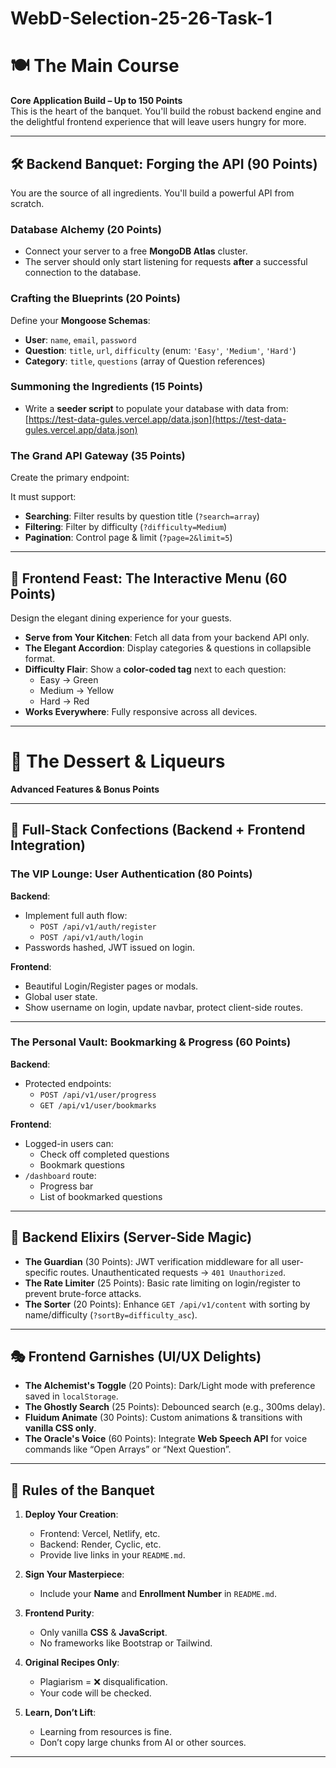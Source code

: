 # WebD-Selection-25-26-Task-1

# 🍽 The Main Course  
**Core Application Build – Up to 150 Points**  
This is the heart of the banquet. You'll build the robust backend engine and the delightful frontend experience that will leave users hungry for more.

---

## 🛠 Backend Banquet: Forging the API (90 Points)  
You are the source of all ingredients. You'll build a powerful API from scratch.

### **Database Alchemy (20 Points)**  
- Connect your server to a free **MongoDB Atlas** cluster.  
- The server should only start listening for requests **after** a successful connection to the database.

### **Crafting the Blueprints (20 Points)**  
Define your **Mongoose Schemas**:  
- **User**: `name`, `email`, `password`  
- **Question**: `title`, `url`, `difficulty` (enum: `'Easy'`, `'Medium'`, `'Hard'`)  
- **Category**: `title`, `questions` (array of Question references)

### **Summoning the Ingredients (15 Points)**  
- Write a **seeder script** to populate your database with data from:  
  [https://test-data-gules.vercel.app/data.json](https://test-data-gules.vercel.app/data.json)

### **The Grand API Gateway (35 Points)**  
Create the primary endpoint: 

It must support:  
- **Searching**: Filter results by question title (`?search=array`)  
- **Filtering**: Filter by difficulty (`?difficulty=Medium`)  
- **Pagination**: Control page & limit (`?page=2&limit=5`)

---

## 🎨 Frontend Feast: The Interactive Menu (60 Points)  
Design the elegant dining experience for your guests.

- **Serve from Your Kitchen**: Fetch all data from your backend API only.  
- **The Elegant Accordion**: Display categories & questions in collapsible format.  
- **Difficulty Flair**: Show a **color-coded tag** next to each question:  
  - Easy → Green  
  - Medium → Yellow  
  - Hard → Red  
- **Works Everywhere**: Fully responsive across all devices.

---

# 🍰 The Dessert & Liqueurs  
**Advanced Features & Bonus Points**

---

## 🍷 Full-Stack Confections (Backend + Frontend Integration)

### **The VIP Lounge: User Authentication (80 Points)**  
**Backend**:  
- Implement full auth flow:  
  - `POST /api/v1/auth/register`  
  - `POST /api/v1/auth/login`  
- Passwords hashed, JWT issued on login.

**Frontend**:  
- Beautiful Login/Register pages or modals.  
- Global user state.  
- Show username on login, update navbar, protect client-side routes.

---

### **The Personal Vault: Bookmarking & Progress (60 Points)**  
**Backend**:  
- Protected endpoints:  
  - `POST /api/v1/user/progress`  
  - `GET /api/v1/user/bookmarks`

**Frontend**:  
- Logged-in users can:
  - Check off completed questions  
  - Bookmark questions  
- `/dashboard` route:  
  - Progress bar  
  - List of bookmarked questions

---

## 🔮 Backend Elixirs (Server-Side Magic)

- **The Guardian** (30 Points): JWT verification middleware for all user-specific routes. Unauthenticated requests → `401 Unauthorized`.  
- **The Rate Limiter** (25 Points): Basic rate limiting on login/register to prevent brute-force attacks.  
- **The Sorter** (20 Points): Enhance `GET /api/v1/content` with sorting by name/difficulty (`?sortBy=difficulty_asc`).

---

## 🎭 Frontend Garnishes (UI/UX Delights)

- **The Alchemist's Toggle** (20 Points): Dark/Light mode with preference saved in `localStorage`.  
- **The Ghostly Search** (25 Points): Debounced search (e.g., 300ms delay).  
- **Fluidum Animate** (30 Points): Custom animations & transitions with **vanilla CSS only**.  
- **The Oracle's Voice** (60 Points): Integrate **Web Speech API** for voice commands like “Open Arrays” or “Next Question”.

---

## 🎯 Rules of the Banquet

1. **Deploy Your Creation**:  
   - Frontend: Vercel, Netlify, etc.  
   - Backend: Render, Cyclic, etc.  
   - Provide live links in your `README.md`.

2. **Sign Your Masterpiece**:  
   - Include your **Name** and **Enrollment Number** in `README.md`.

3. **Frontend Purity**:  
   - Only vanilla **CSS** & **JavaScript**.  
   - No frameworks like Bootstrap or Tailwind.

4. **Original Recipes Only**:  
   - Plagiarism = ❌ disqualification.  
   - Your code will be checked.

5. **Learn, Don’t Lift**:  
   - Learning from resources is fine.  
   - Don’t copy large chunks from AI or other sources.

---
